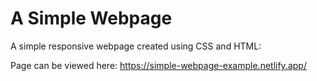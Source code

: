 # A Simple Webpage

A simple responsive webpage created using CSS and HTML:

Page can be viewed here: https://simple-webpage-example.netlify.app/
